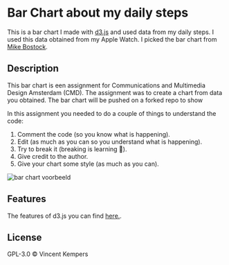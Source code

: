 # Bar Chart about my daily steps

This is a bar chart I made with [d3.js](https://d3js.org/) and used data from my daily steps. I used this data obtained from my Apple Watch. I picked the bar chart from [Mike Bostock](https://bl.ocks.org/mbostock/3885304).


## Description

This bar chart is een assignment for Communications and Multimedia Design Amsterdam (CMD). The assignment was to create a chart from data you obtained. The bar chart will be pushed on a forked repo to show

In this assignment you needed to do a couple of things to understand the code:

1. Comment the code (so you know what is happening).
2. Edit (as much as you can so you understand what is happening).
3. Try to break it (breaking is learning 🤔).
4. Give credit to the author.
5. Give your chart some style (as much as you can).



![bar chart voorbeeld](preview.png)


## Features

The features of d3.js you can find [here.](https://github.com/d3/d3/blob/master/API.md).

## License

GPL-3.0 © Vincent Kempers
